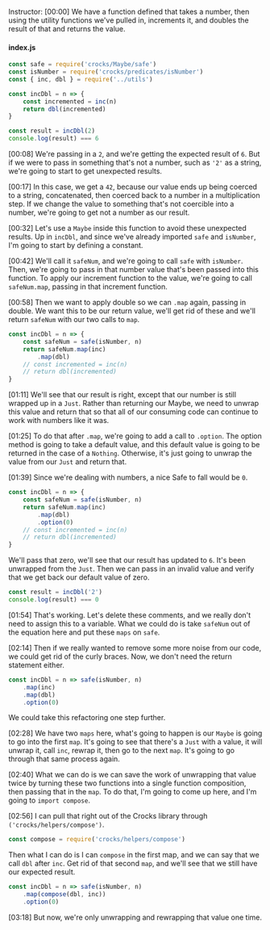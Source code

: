 Instructor: [00:00] We have a function defined that takes a number, then using the utility functions we've pulled in, increments it, and doubles the result of that and returns the value. 

#### index.js
```javascript
const safe = require('crocks/Maybe/safe')
const isNumber = require('crocks/predicates/isNumber')
const { inc, dbl } = require('../utils')

const incDbl = n => {
    const incremented = inc(n)
    return dbl(incremented)
}

const result = incDbl(2)
console.log(result) === 6
```

[00:08] We're passing in a `2`, and we're getting the expected result of `6`. But if we were to pass in something that's not a number, such as `'2'` as a string, we're going to start to get unexpected results. 

[00:17] In this case, we get a `42`, because our value ends up being coerced to a string, concatenated, then coerced back to a number in a multiplication step. If we change the value to something that's not coercible into a number, we're going to get not a number as our result. 

[00:32] Let's use a `Maybe` inside this function to avoid these unexpected results. Up in `incDbl`, and since we've already imported `safe` and `isNumber`, I'm going to start by defining a constant. 

[00:42] We'll call it `safeNum`, and we're going to call `safe` with `isNumber`. Then, we're going to pass in that number value that's been passed into this function. To apply our increment function to the value, we're going to call `safeNum.map`, passing in that increment function. 

[00:58] Then we want to apply double so we can `.map` again, passing in double. We want this to be our return value, we'll get rid of these and we'll return `safeNum` with our two calls to `map`. 

```javascript
const incDbl = n => {
    const safeNum = safe(isNumber, n)
    return safeNum.map(inc)
        .map(dbl)
    // const incremented = inc(n)
    // return dbl(incremented)
}
```

[01:11] We'll see that our result is right, except that our number is still wrapped up in a `Just`. Rather than returning our Maybe, we need to unwrap this value and return that so that all of our consuming code can continue to work with numbers like it was. 

[01:25] To do that after `.map`, we're going to add a call to `.option`. The option method is going to take a default value, and this default value is going to be returned in the case of a `Nothing`. Otherwise, it's just going to unwrap the value from our `Just` and return that. 

[01:39] Since we're dealing with numbers, a nice Safe to fall would be `0`. 

```javascript
const incDbl = n => {
    const safeNum = safe(isNumber, n)
    return safeNum.map(inc)
        .map(dbl)
        .option(0)
    // const incremented = inc(n)
    // return dbl(incremented)
}
```

We'll pass that zero, we'll see that our result has updated to `6`. It's been unwrapped from the `Just`. Then we can pass in an invalid value and verify that we get back our default value of zero. 

```javascript
const result = incDbl('2')
console.log(result) === 0
```

[01:54] That's working. Let's delete these comments, and we really don't need to assign this to a variable. What we could do is take `safeNum` out of the equation here and put these `maps` on `safe`. 

[02:14] Then if we really wanted to remove some more noise from our code, we could get rid of the curly braces. Now, we don't need the return statement either. 

```javascript
const incDbl = n => safe(isNumber, n)
    .map(inc)
    .map(dbl)
    .option(0)
```

We could take this refactoring one step further. 

[02:28] We have two `maps` here, what's going to happen is our `Maybe` is going to go into the first `map`. It's going to see that there's a `Just` with a value, it will unwrap it, call `inc`, rewrap it, then go to the next `map`. It's going to go through that same process again. 

[02:40] What we can do is we can save the work of unwrapping that value twice by turning these two functions into a single function composition, then passing that in the `map`. To do that, I'm going to come up here, and I'm going to `import compose`. 

[02:56] I can pull that right out of the Crocks library through `('crocks/helpers/compose')`. 

```javascript
const compose = require('crocks/helpers/compose')
```

Then what I can do is I can `compose` in the first map, and we can say that we call `dbl` after `inc`. Get rid of that second `map`, and we'll see that we still have our expected result.

```javascript
const incDbl = n => safe(isNumber, n)
    .map(compose(dbl, inc))
    .option(0)
``` 

[03:18] But now, we're only unwrapping and rewrapping that value one time.